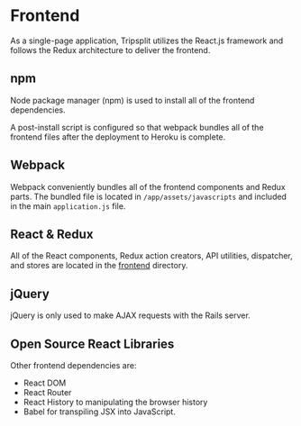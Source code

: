 # Frontend

As a single-page application, Tripsplit utilizes the React.js framework and follows the Redux architecture to deliver the frontend.

## npm

Node package manager (npm) is used to install all of the frontend dependencies.

A post-install script is configured so that webpack bundles all of the frontend files after the deployment to Heroku is complete.

## Webpack

Webpack conveniently bundles all of the frontend components and Redux parts. The bundled file is located in `/app/assets/javascripts` and included in the main `application.js` file.

## React & Redux

All of the React components, Redux action creators, API utilities, dispatcher, and stores are located in the [frontend](../frontend) directory.

## jQuery

jQuery is only used to make AJAX requests with the Rails server.


## Open Source React Libraries

Other frontend dependencies are:

- React DOM
- React Router
- React History to manipulating the browser history
- Babel for transpiling JSX into JavaScript.
